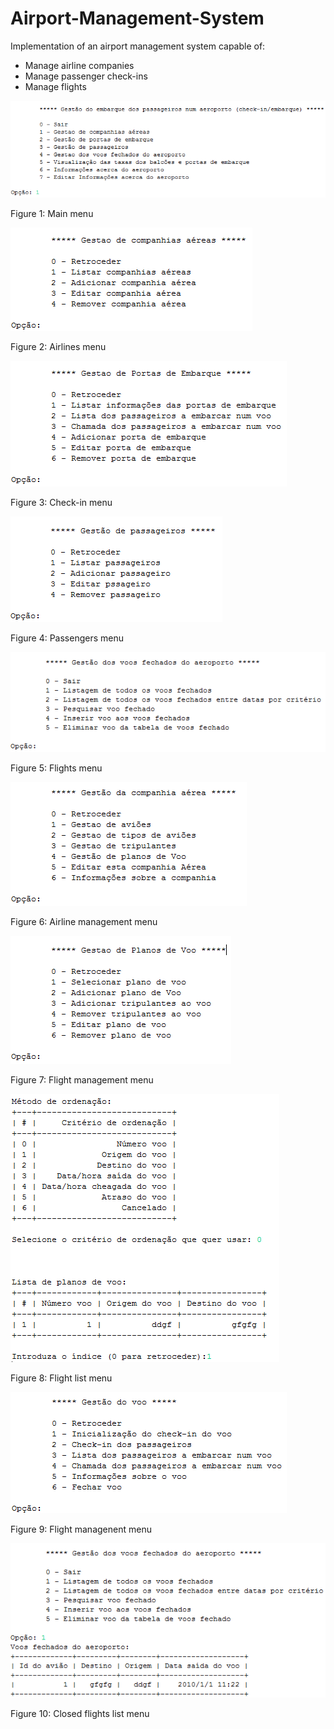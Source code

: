 Airport-Management-System
==================

Implementation of an airport management system capable of:
- Manage airline companies
- Manage passenger check-ins
- Manage flights


![Main menu](Documentação/cli/Menu-principal.png "Main menu")

Figure 1: Main menu

![Airlines menu](Documentação/cli/Menu-das-companhias.png "Airlines menu")

Figure 2: Airlines menu

![Check-in menu](Documentação/cli/Menu-das-portas-de-embarque.png "Check-in menu")

Figure 3: Check-in menu

![Passengers menu](Documentação/cli/Menu-dos-passageiros.png "Passengers menu")

Figure 4: Passengers menu

![Flights menu](Documentação/cli/Menu-dos-voos-fechados.png "Flights menu")

Figure 5: Flights menu

![Airline management menu](Documentação/cli/Menu-de-gestão-de-companhia.png "Airline management menu")

Figure 6: Airline management menu

![Flight management menu](Documentação/cli/Menu-de-planos-de-voo.png "Flight management menu")

Figure 7: Flight management menu

![Flight list menu](Documentação/cli/Exemplo-de-listagem-ordenada.png "Flight list menu")

Figure 8: Flight list menu

![Flight managenent menu](Documentação/cli/Menu-de-voo.png "Flight managenent menu")

Figure 9: Flight managenent menu

![Closed flights list menu](Documentação/cli/Exemplo-de-listagem-de-voos-fechados.png "Closed flights list menu")

Figure 10: Closed flights list menu
